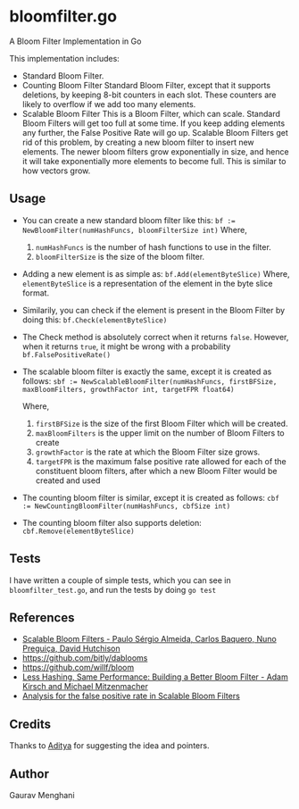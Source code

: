 bloomfilter.go
==============

A Bloom Filter Implementation in Go

This implementation includes:
- Standard Bloom Filter.
- Counting Bloom Filter
  Standard Bloom Filter, except that it supports deletions, by keeping 8-bit counters in each slot. These counters
  are likely to overflow if we add too many elements.
- Scalable Bloom Filter 
  This is a Bloom Filter, which can scale. Standard Bloom Filters will get too full at some time. If you keep adding
  elements any further, the False Positive Rate will go up. Scalable Bloom Filters get rid of this problem, by creating
  a new bloom filter to insert new elements. The newer bloom filters grow exponentially in size, and hence it will take
  exponentially more elements to become full. This is similar to how vectors grow.


Usage
-----

- You can create a new standard bloom filter like this:
`bf := NewBloomFilter(numHashFuncs, bloomFilterSize int)`
  Where,
  1. `numHashFuncs` is the number of hash functions to use in the filter.
  2. `bloomFilterSize` is the size of the bloom filter.

- Adding a new element is as simple as:
`bf.Add(elementByteSlice)`
Where, `elementByteSlice` is a representation of the element in the byte slice format.

- Similarily, you can check if the element is present in the Bloom Filter by doing this:
`bf.Check(elementByteSlice)`

- The Check method is absolutely correct when it returns `false`. However, when it returns `true`, it might 
be wrong with a probability `bf.FalsePositiveRate()`

- The scalable bloom filter is exactly the same, except it is created as follows:
`sbf := NewScalableBloomFilter(numHashFuncs, firstBFSize, maxBloomFilters, growthFactor int, targetFPR float64)`

  Where,
  1. `firstBFSize` is the size of the first Bloom Filter which will be created.
  2. `maxBloomFilters` is the upper limit on the number of Bloom Filters to create
  4. `growthFactor` is the rate at which the Bloom Filter size grows.
  5. `targetFPR` is the maximum false positive rate allowed for each of the constituent bloom filters, after which a new Bloom
  Filter would be created and used

- The counting bloom filter is similar, except it is created as follows:
`cbf := NewCountingBloomFilter(numHashFuncs, cbfSize int)`

- The counting bloom filter also supports deletion:
`cbf.Remove(elementByteSlice)`

Tests
-----
I have written a couple of simple tests, which you can see in `bloomfilter_test.go`, and run the tests by doing `go test`

References
----------
- [Scalable Bloom Filters - Paulo Sérgio Almeida, Carlos Baquero, Nuno Preguiça, David Hutchison](http://www.sciencedirect.com/science/article/pii/S0020019006003127)
- https://github.com/bitly/dablooms
- https://github.com/willf/bloom
- [Less Hashing, Same Performance: Building a Better Bloom Filter - Adam Kirsch and Michael Mitzenmacher](http://www.eecs.harvard.edu/~kirsch/pubs/bbbf/esa06.pdf)
- [Analysis for the false positive rate in Scalable Bloom Filters](http://blog.gaurav.im/?p=278)

Credits
-------
Thanks to [Aditya](https://github.com/truncs) for suggesting the idea and pointers.

Author
------
Gaurav Menghani
